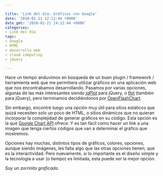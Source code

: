 ```yaml
---

title: 'Link del día: Gráficos con Google'
date: '2010-01-21 12:12:44 +0000'
date_gmt: '2010-01-21 14:12:44 +0000'
categories:
- Link del día
tags:
- Google
- HTML
- desarrollo web
- cloud computing
- jQuery

---
```


Hace un tiempo anduvimos en búsqueda de un buen plugin / framework / herramienta web que me permitiera utilizar gráficos en una aplicación web que nos encontrabamos desarrollando. Pasamos por varias opciones, algunas de las más interesantes siendo [jqPlot](http://www.jqplot.com/) para jQuery, o [flot](http://code.google.com/p/flot/) (también para jQuery), pero terminamos decidiéndonos por [OpenFlashChart](http://teethgrinder.co.uk/open-flash-chart/).

Sin embargo, encontré luego una opción muy útil para sitios estáticos que quizá necesiten solo un poco de HTML, o sitios dinámicos que no quieran incorporar la complejidad de generar gráficos en su código. Esta opción es la que [Google Chart API](http://code.google.com/apis/chart/) ofrece. Y es tan fácil como hacer un link a una imagen que tenga ciertos códigos que van a determinar el gráfico que mostremos.

Opciones hay muchas, distintos tipos de gráficos, colores, opciones, aunque siendo imágenes, les falta algo que las otras opciones tienen, que es la interactividad. Pero nuevamente, si lo importante es el diseño simple y la tecnología a usar (o tiempo) es limitada, esta puede ser la mejor opción.

_Soy un zorrinito graficado._
